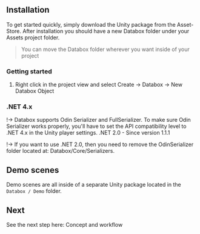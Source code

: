 ## Installation
To get started quickly, simply download the Unity package from the Asset-Store. After installation you should have a new Databox folder under your Assets project folder.

> You can move the Databox folder wherever you want inside of your project


### Getting started

1. Right click in the project view and select Create -> Databox -> New Databox Object

### .NET 4.x

!-> Databox supports Odin Serializer and FullSerializer. To make sure Odin Serializer works properly, you'll have to set the API compatibility level to .NET 4.x in the Unity player settings.
.NET 2.0 - Since version 1.1.1
  
!-> If you want to use .NET 2.0, then you need to remove the OdinSerializer folder located at: Databox/Core/Serializers.


## Demo scenes
Demo scenes are all inside of a separate Unity package located in the `Databox / Demo` folder.  


## Next
See the next step here: Concept and workflow
